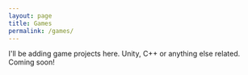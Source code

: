 ```yaml
---
layout: page
title: Games
permalink: /games/
---
```


I'll be adding game projects here. Unity, C++ or anything else related. Coming soon!
